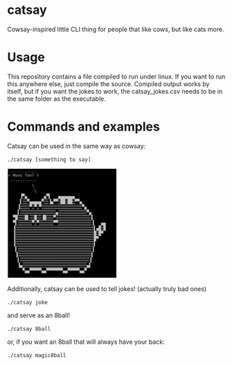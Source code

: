 # catsay
Cowsay-inspired little CLI thing for people that like cows, but like cats more.

# Usage
This repository contains a file compiled to run under linux. If you want to run this anywhere else, just compile the source.
Compiled output works by itself, but if you want the jokes to work, the catsay_jokes.csv needs to be in the same folder as the executable.

# Commands and examples

Catsay can be used in the same way as cowsay:

```
./catsay [something to say]
```

<p float="center">
  <img src="https://raw.githubusercontent.com/Loqaritm/catsay/master/examples/catsay_have_fun.png" width="50%" /> 
</p>

Additionally, catsay can be used to tell jokes! (actually truly bad ones)
```
./catsay joke
```

and serve as an 8ball!
```
./catsay 8ball
```

or, if you want an 8ball that will always have your back:
```
./catsay magic8ball
```
